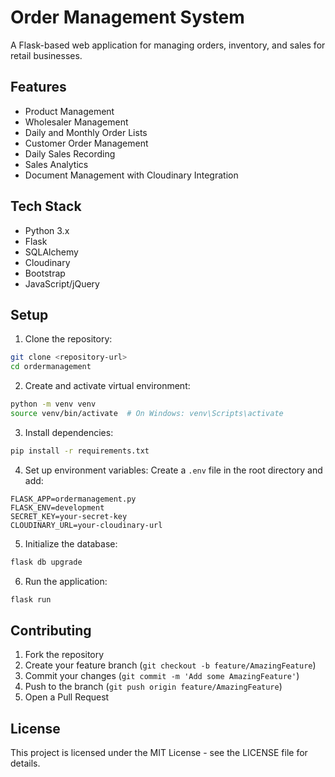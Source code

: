 # Order Management System

A Flask-based web application for managing orders, inventory, and sales for retail businesses.

## Features

- Product Management
- Wholesaler Management
- Daily and Monthly Order Lists
- Customer Order Management
- Daily Sales Recording
- Sales Analytics
- Document Management with Cloudinary Integration

## Tech Stack

- Python 3.x
- Flask
- SQLAlchemy
- Cloudinary
- Bootstrap
- JavaScript/jQuery

## Setup

1. Clone the repository:
```bash
git clone <repository-url>
cd ordermanagement
```

2. Create and activate virtual environment:
```bash
python -m venv venv
source venv/bin/activate  # On Windows: venv\Scripts\activate
```

3. Install dependencies:
```bash
pip install -r requirements.txt
```

4. Set up environment variables:
Create a `.env` file in the root directory and add:
```
FLASK_APP=ordermanagement.py
FLASK_ENV=development
SECRET_KEY=your-secret-key
CLOUDINARY_URL=your-cloudinary-url
```

5. Initialize the database:
```bash
flask db upgrade
```

6. Run the application:
```bash
flask run
```

## Contributing

1. Fork the repository
2. Create your feature branch (`git checkout -b feature/AmazingFeature`)
3. Commit your changes (`git commit -m 'Add some AmazingFeature'`)
4. Push to the branch (`git push origin feature/AmazingFeature`)
5. Open a Pull Request

## License

This project is licensed under the MIT License - see the LICENSE file for details. 